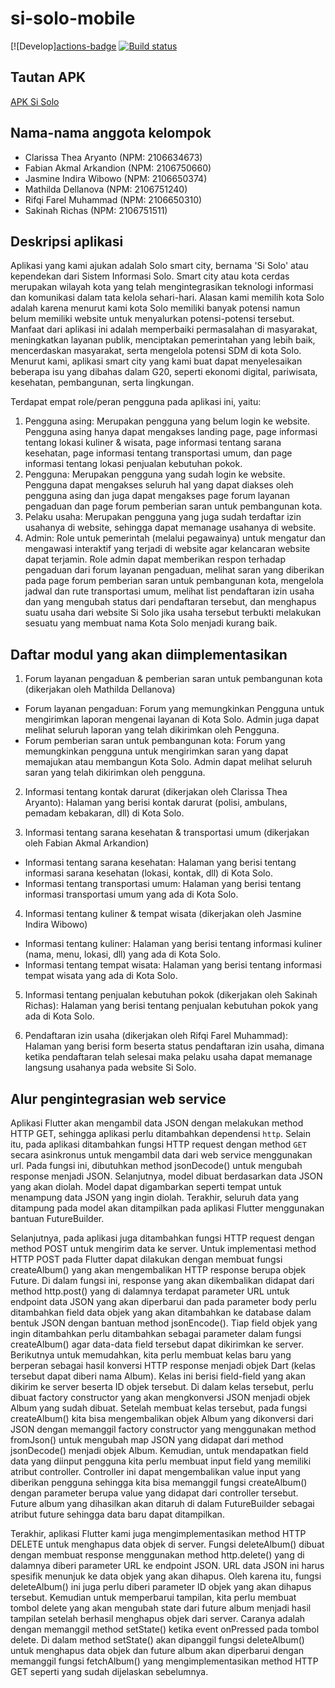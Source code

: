 # si-solo-mobile

[![Develop][actions-badge](https://github.com/pbp-group-assignments/si-solo-mobile/commits/main)
[![Build status](https://build.appcenter.ms/v0.1/apps/6bb8b49c-3913-4b66-ae04-707a9749474c/branches/main/badge)](https://appcenter.ms)

## Tautan APK
[APK Si Solo](https://install.appcenter.ms/orgs/pbp-group-b12/apps/si-solo/distribution_groups/public)

## Nama-nama anggota kelompok
- Clarissa Thea Aryanto (NPM: 2106634673)
- Fabian Akmal Arkandion (NPM: 2106750660)
- Jasmine Indira Wibowo (NPM: 2106650374)
- Mathilda Dellanova (NPM: 2106751240)
- Rifqi Farel Muhammad (NPM: 2106650310)
- Sakinah Richas (NPM: 2106751511)

## Deskripsi aplikasi
Aplikasi yang kami ajukan adalah Solo smart city, bernama 'Si Solo' atau kependekan dari Sistem Informasi Solo. Smart city atau kota cerdas merupakan wilayah kota yang telah mengintegrasikan teknologi informasi dan komunikasi dalam tata kelola sehari-hari. Alasan kami memilih kota Solo adalah karena menurut kami kota Solo memiliki banyak potensi namun belum memiliki website untuk menyalurkan potensi-potensi tersebut. Manfaat dari aplikasi ini adalah memperbaiki permasalahan di masyarakat, meningkatkan layanan publik, menciptakan pemerintahan yang lebih baik, mencerdaskan masyarakat, serta mengelola potensi SDM di kota Solo. Menurut kami, aplikasi smart city yang kami buat dapat menyelesaikan beberapa isu yang dibahas dalam G20, seperti ekonomi digital, pariwisata, kesehatan, pembangunan, serta lingkungan.

Terdapat empat role/peran pengguna pada aplikasi ini, yaitu:
1. Pengguna asing: Merupakan pengguna yang belum login ke website. Pengguna asing hanya dapat mengakses landing page, page informasi tentang lokasi kuliner & wisata, page informasi tentang sarana kesehatan, page informasi tentang transportasi umum, dan page informasi tentang lokasi penjualan kebutuhan pokok.
2. Pengguna: Merupakan pengguna yang sudah login ke website. Pengguna dapat mengakses seluruh hal yang dapat diakses oleh pengguna asing dan juga dapat mengakses page forum layanan pengaduan dan page forum pemberian saran untuk pembangunan kota.
3. Pelaku usaha: Merupakan pengguna yang juga sudah terdaftar izin usahanya di website, sehingga dapat memanage usahanya di website. 
4. Admin: Role untuk pemerintah (melalui pegawainya) untuk mengatur dan mengawasi interaktif yang terjadi di website agar kelancaran website dapat terjamin. Role admin dapat memberikan respon terhadap pengaduan dari forum layanan pengaduan, melihat saran yang diberikan pada page forum pemberian saran untuk pembangunan kota, mengelola jadwal dan rute transportasi umum, melihat list pendaftaran izin usaha dan yang mengubah status dari pendaftaran tersebut, dan menghapus suatu usaha dari website Si Solo jika usaha tersebut terbukti melakukan sesuatu yang membuat nama Kota Solo menjadi kurang baik.

## Daftar modul yang akan diimplementasikan
1. Forum layanan pengaduan & pemberian saran untuk pembangunan kota (dikerjakan oleh Mathilda Dellanova)
- Forum layanan pengaduan: Forum yang memungkinkan Pengguna untuk mengirimkan laporan mengenai layanan di Kota Solo. Admin juga dapat melihat seluruh laporan yang telah dikirimkan oleh Pengguna.
- Forum pemberian saran untuk pembangunan kota: Forum yang memungkinkan pengguna untuk mengirimkan saran yang dapat memajukan atau membangun Kota Solo. Admin dapat melihat seluruh saran yang telah dikirimkan oleh pengguna.

2. Informasi tentang kontak darurat (dikerjakan oleh Clarissa Thea Aryanto): Halaman yang berisi kontak darurat (polisi, ambulans, pemadam kebakaran, dll) di Kota Solo.

3. Informasi tentang sarana kesehatan & transportasi umum (dikerjakan oleh Fabian Akmal Arkandion)
- Informasi tentang sarana kesehatan: Halaman yang berisi tentang informasi sarana kesehatan (lokasi, kontak, dll) di Kota Solo.
- Informasi tentang transportasi umum: Halaman yang berisi tentang informasi transportasi umum yang ada di Kota Solo.

4. Informasi tentang kuliner & tempat wisata (dikerjakan oleh Jasmine Indira Wibowo)
- Informasi tentang kuliner: Halaman yang berisi tentang informasi kuliner (nama, menu, lokasi, dll) yang ada di Kota Solo.
- Informasi tentang tempat wisata: Halaman yang berisi tentang informasi tempat wisata yang ada di Kota Solo.

5. Informasi tentang penjualan kebutuhan pokok (dikerjakan oleh Sakinah Richas): Halaman yang berisi tentang penjualan kebutuhan pokok yang ada di Kota Solo.

6. Pendaftaran izin usaha (dikerjakan oleh Rifqi Farel Muhammad): Halaman yang berisi form beserta status pendaftaran izin usaha, dimana ketika pendaftaran telah selesai maka pelaku usaha dapat memanage langsung usahanya pada website Si Solo.

## Alur pengintegrasian web service
Aplikasi Flutter akan mengambil data JSON dengan melakukan method HTTP GET, sehingga aplikasi perlu ditambahkan dependensi `http`. Selain itu, pada aplikasi ditambahkan fungsi HTTP request dengan method `GET` secara asinkronus untuk mengambil data dari web service menggunakan url. Pada fungsi ini, dibutuhkan method jsonDecode() untuk mengubah response menjadi JSON. Selanjutnya, model dibuat berdasarkan data JSON yang akan diolah. Model dapat digambarkan seperti tempat untuk menampung data JSON yang ingin diolah. Terakhir, seluruh data yang ditampung pada model akan ditampilkan pada aplikasi Flutter menggunakan bantuan FutureBuilder.

Selanjutnya, pada aplikasi juga ditambahkan fungsi HTTP request dengan method POST untuk mengirim data ke server. Untuk implementasi method HTTP POST pada Flutter dapat dilakukan dengan membuat fungsi createAlbum() yang akan mengembalikan HTTP response berupa objek Future. Di dalam fungsi ini, response yang akan dikembalikan didapat dari method http.post() yang di dalamnya terdapat parameter URL untuk endpoint data JSON yang akan diperbarui dan pada parameter body perlu ditambahkan field data objek yang akan ditambahkan ke database dalam bentuk JSON dengan bantuan method jsonEncode(). Tiap field objek yang ingin ditambahkan perlu ditambahkan sebagai parameter dalam fungsi createAlbum() agar data-data field tersebut dapat dikirimkan ke server. Berikutnya untuk memudahkan, kita perlu membuat kelas baru yang berperan sebagai hasil konversi HTTP response menjadi objek Dart (kelas tersebut dapat diberi nama Album). Kelas ini berisi field-field yang akan dikirim ke server beserta ID objek tersebut. Di dalam kelas tersebut, perlu dibuat factory constructor yang akan mengkonversi JSON menjadi objek Album yang sudah dibuat. Setelah membuat kelas tersebut, pada fungsi createAlbum() kita bisa mengembalikan objek Album yang dikonversi dari JSON dengan memanggil factory constructor yang menggunakan method fromJson() untuk mengubah map JSON yang didapat dari method jsonDecode() menjadi objek Album. Kemudian, untuk mendapatkan field data yang diinput pengguna kita perlu membuat input field yang memiliki atribut controller. Controller ini dapat mengembalikan value input yang diberikan pengguna sehingga kita bisa memanggil fungsi createAlbum() dengan parameter berupa value yang didapat dari controller tersebut. Future album yang dihasilkan akan ditaruh di dalam FutureBuilder sebagai atribut future sehingga data baru dapat ditampilkan.

Terakhir, aplikasi Flutter kami juga mengimplementasikan method HTTP DELETE untuk menghapus data objek di server. Fungsi deleteAlbum() dibuat dengan membuat response menggunakan method http.delete() yang di dalamnya diberi parameter URL ke endpoint JSON. URL data JSON ini harus spesifik menunjuk ke data objek yang akan dihapus. Oleh karena itu, fungsi deleteAlbum() ini juga perlu diberi parameter ID objek yang akan dihapus tersebut. Kemudian untuk memperbarui tampilan, kita perlu membuat tombol delete yang akan mengubah state dari future album menjadi hasil tampilan setelah berhasil menghapus objek dari server. Caranya adalah dengan memanggil method setState() ketika event onPressed pada tombol delete. Di dalam method setState() akan dipanggil fungsi deleteAlbum() untuk menghapus data objek dan future album akan diperbarui dengan memanggil fungsi fetchAlbum() yang mengimplementasikan method HTTP GET seperti yang sudah dijelaskan sebelumnya.
